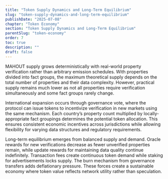 ```yaml
---
title: "Token Supply Dynamics and Long-Term Equilibrium"
slug: "token-supply-dynamics-and-long-term-equilibrium"
publishDate: "2025-07-08"
chapter: "Token Economy"
section: "Token Supply Dynamics and Long-Term Equilibrium"
parentSlug: "token-economy"
order: 7
toc: true
description: ""
draft: false
---
```


MAHOUT supply grows deterministically with real-world property verification rather than arbitrary emission schedules. With properties divided into fact groups, the maximum theoretical supply depends on the total number of properties and their data complexity. However, practical supply remains much lower as not all properties require verification simultaneously and some fact groups rarely change.

International expansion occurs through governance vote, where the protocol can issue tokens to incentivize verification in new markets using the same mechanism. Each country’s property count multiplied by locally-appropriate fact groupings determines the potential token allocation. This ensures consistent economic incentives across jurisdictions while allowing flexibility for varying data structures and regulatory requirements.

Long-term equilibrium emerges from balanced supply and demand. Oracle rewards for new verifications decrease as fewer unverified properties remain, while update rewards for maintaining data quality continue indefinitely. Transaction fees create continuous token demand while staking for advertisements locks supply. The burn mechanism from governance transfers adds deflationary pressure. These forces create a sustainable economy where token value reflects network utility rather than speculation.
